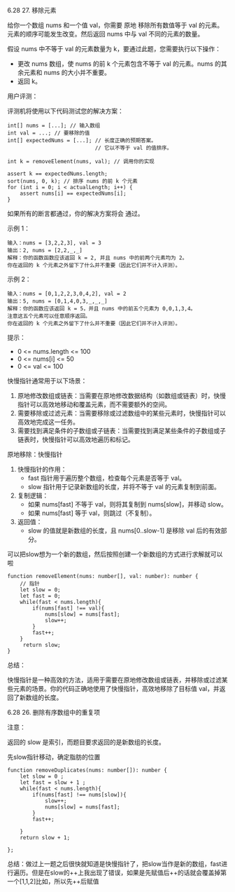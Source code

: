 ﻿6.28 27. 移除元素

给你一个数组 nums 和一个值 val，你需要 原地 移除所有数值等于 val 的元素。元素的顺序可能发生改变。然后返回 nums 中与 val 不同的元素的数量。

假设 nums 中不等于 val 的元素数量为 k，要通过此题，您需要执行以下操作：

- 更改 nums 数组，使 nums 的前 k 个元素包含不等于 val 的元素。nums 的其余元素和 nums 的大小并不重要。
- 返回 k。

用户评测：

评测机将使用以下代码测试您的解决方案：

    int[] nums = [...]; // 输入数组
    int val = ...; // 要移除的值
    int[] expectedNums = [...]; // 长度正确的预期答案。
                                // 它以不等于 val 的值排序。
    
    int k = removeElement(nums, val); // 调用你的实现
    
    assert k == expectedNums.length;
    sort(nums, 0, k); // 排序 nums 的前 k 个元素
    for (int i = 0; i < actualLength; i++) {
        assert nums[i] == expectedNums[i];
    }
    

如果所有的断言都通过，你的解决方案将会 通过。

 

示例 1：

    输入：nums = [3,2,2,3], val = 3
    输出：2, nums = [2,2,_,_]
    解释：你的函数函数应该返回 k = 2, 并且 nums 中的前两个元素均为 2。
    你在返回的 k 个元素之外留下了什么并不重要（因此它们并不计入评测）。
    

示例 2：

    输入：nums = [0,1,2,2,3,0,4,2], val = 2
    输出：5, nums = [0,1,4,0,3,_,_,_]
    解释：你的函数应该返回 k = 5，并且 nums 中的前五个元素为 0,0,1,3,4。
    注意这五个元素可以任意顺序返回。
    你在返回的 k 个元素之外留下了什么并不重要（因此它们并不计入评测）。
    

 

提示：

- 0 <= nums.length <= 100
- 0 <= nums[i] <= 50
- 0 <= val <= 100

快慢指针通常用于以下场景：

1. 原地修改数组或链表：当需要在原地修改数据结构（如数组或链表）时，快慢指针可以高效地移动和覆盖元素，而不需要额外的空间。
2. 需要移除或过滤元素：当需要移除或过滤数组中的某些元素时，快慢指针可以高效地完成这一任务。
3. 需要找到满足条件的子数组或子链表：当需要找到满足某些条件的子数组或子链表时，快慢指针可以高效地遍历和标记。

原地移除：快慢指针

1. 快慢指针的作用：
   - fast 指针用于遍历整个数组，检查每个元素是否等于 val。
   - slow 指针用于记录新数组的长度，并将不等于 val 的元素复制到前面。
2. 复制逻辑：
   - 如果 nums[fast] 不等于 val，则将其复制到 nums[slow]，并移动 slow。
   - 如果 nums[fast] 等于 val，则跳过（不复制）。
3. 返回值：
   - slow 的值就是新数组的长度，且 nums[0..slow-1] 是移除 val 后的有效部分。

可以把slow想为一个新的数组，然后按照创建一个新数组的方式进行求解就可以啦

    function removeElement(nums: number[], val: number): number {
        // 指针
        let slow = 0;
        let fast = 0;
        while(fast < nums.length){
            if(nums[fast] !== val){
                nums[slow] = nums[fast];
                slow++;
            }
            fast++;
        }       
         return slow;
    }

总结：

快慢指针是一种高效的方法，适用于需要在原地修改数组或链表，并移除或过滤某些元素的场景。你的代码正确地使用了快慢指针，高效地移除了目标值 val，并返回了新数组的长度。

6.28 26. 删除有序数组中的重复项

注意：

返回的 slow 是索引，而题目要求返回的是新数组的长度。

先slow指针移动，确定脂肪的位置

    function removeDuplicates(nums: number[]): number {
        let slow = 0 ;
        let fast = slow + 1 ; 
        while(fast < nums.length){
            if(nums[fast] !== nums[slow]){
                slow++;
                nums[slow] = nums[fast];
            }
            fast++;
            
        }
        return slow + 1;
    
    };
    

总结：做过上一题之后很快就知道是快慢指针了，把slow当作是新的数组，fast进行遍历。但是在slow的++上我出现了错误，如果是先赋值后++的话就会覆盖掉第一个[1,1,2]比如，所以先++后赋值


